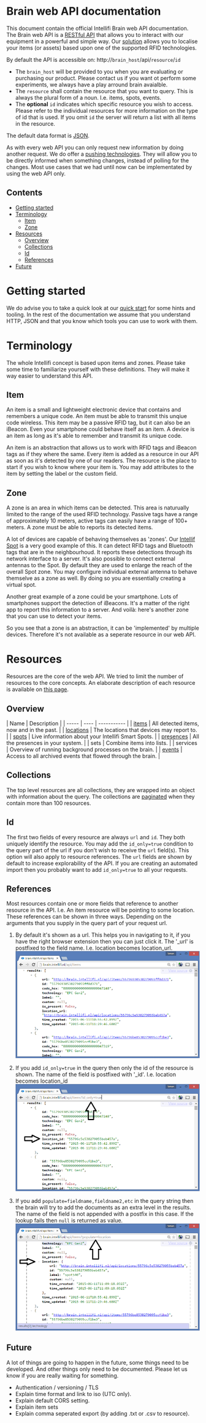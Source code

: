 Brain web API documentation
===========================

This document contain the official Intellifi Brain web API documentation. The Brain web API is a [RESTful API](https://en.wikipedia.org/wiki/Representational_state_transfer) that allows you to interact with our equipment in a powerful and simple way. Our [solution](http://intellifi.nl/) allows you to localise your items (or assets) based upon one of the supported RFID technologies.

By default the API is accessible on: http://`brain_host`/api/`resource`/`id`
* The `brain_host` will be provided to you when you are evaluating or purchasing our product. Please contact us if you want ot perform some experiments, we always have a play arround brain avaialble.
* The `resource` shall contain the resource that you want to query. This is always the plural form of a noun. I.e. items, spots, events.
* The **optional** `id` indicates which specific resource you wish to access. Please refer to the individual resources for more information on the type of id that is used. If you omit `id` the server will return a list with all items in the resource.

The default data format is [JSON](https://en.wikipedia.org/wiki/JSON).

As with every web API you can only request new information by doing another request. We do offer a [pushing technologies](https://github.com/intellifi-nl/doc-push). They will allow you to be directly informed when something changes, instead of polling for the changes. Most use cases that we had until now can be implementated by using the web API only.

Contents
--------
* [Getting started](#getting-started)
* [Terminology](#terminology)
  * [Item](#item)
  * [Zone](#zone)
* [Resources](#resources)
  * [Overview](#overview)
  * [Collections](#collections)
  * [Id](#id)    
  * [References](#references)  
* [Future](#future)

Getting started
===============

We do advise you to take a quick look at our [quick start](quick-start.md) for some hints and tooling. In the rest of the documentation we assume that you understand HTTP, JSON and that you know which tools you can use to work with them.

Terminology
===========

The whole Intellifi concept is based upon items and zones. Please take some time to familiarize yourself with these definitions. They will make it way easier to understand this API.

Item
----

An item is a small and lightweight electronic device that contains and remembers a unique code. An item must be able to transmit this unqiue code wireless. This item may be a passive RFID tag, but it can also be an iBeacon. Even your smartphone could behave itself as an item. A device is an item as long as it's able to remember and transmit its unique code.

An item is an abstraction that allows us to work with RFID tags and iBeacon tags as if they where the same. Every item is added as a resource in our API as soon as it's detected by one of our readers. The resource is the place to start if you wish to know where your item is. You may add attributes to the item by setting the label or the custom field.

Zone
----

A zone is an area in which items can be detected. This area is naturually limited to the range of the used RFID technology. Passive tags have a range of approximately 10 meters, active tags can easily have a range of 100+ meters. A zone must be able to reports its detected items.

A lot of devices are capable of behaving themselves as 'zones'. Our [Intellif Spot](http://intellifi.nl/home/products/) is a very good example of this. It can detect RFID tags and Bluetooth tags that are in the neighbourhoud. It reports these detections through its network interface to a server. It's also possible to connect external antennas to the Spot. By default they are used to enlarge the reach of the overall Spot zone. You may configure individual external antenna to behave themselve as a zone as well. By doing so you are essentially creating a virtual spot. 

Another great example of a zone could be your smartphone. Lots of smartphones support the detection of iBeacons. It's a matter of the right app to report this information to a server. And voilà: here's another zone that you can use to detect your items.

So you see that a zone is an abstraction, it can be 'implemented' by multiple devices. Therefore it's not available as a seperate resource in our web API.

Resources
=========

Resources are the core of the web API. We tried to limit the number of resources to the core concepts. An elaborate description of each resource is available on [this page](resources.md).

Overview
--------

| Name | Description | 
| ----- | ---- | ----------- |
| [items](resources.md#items) | All detected items, now and in the past. |
| [locations](resources.md#locations) | The locations that devices may report to. |
| [spots](resources.md#spots) | Live information about your Intellifi Smart Spots. |
| [presences](resources.md#presences) | All the presences in your system. |
| sets | Combine items into lists. |
| services | Overview of running background processes on the brain. |
| [events](resources.md#events) | Access to all archived events that flowed through the brain. |


Collections
-----------

The top level resources are all collections, they are wrapped into an object with information about the query. The collections are [paginated](pagination.md) when they contain more than 100 resources.

Id
--

The first two fields of every resource are always `url` and `id`. They both uniquely identify the resource. You may add the `id_only=true` condition to the query part of the url if you don't wish to receive the `url` field(s). This option will also apply to resource references. The `url` fields are shown by default to increase explorability of the API. If you are creating an automated import then you probably want to add `id_only=true` to all your requests.

References
----------

Most resources contain one or more fields that reference to another resource in the API. I.e. An item resource will be pointing to some location. These references can be shown in three ways. Depending on the arguments that you supply in the query part of your request url.

1. By default it's shown as a url. This helps you in navigating to it, if you have the right browser extension then you can just click it. The '_url' is postfixed to the field name. I.e. location becomes location_url.
![](https://raw.githubusercontent.com/intellifi-nl/doc-webapi/master/explore.png)

2. If you add `id_only=true` in the query then only the id of the resource is shown. The name of the field is postfixed with '_id'. I.e. location becomes location_id
![](https://raw.githubusercontent.com/intellifi-nl/doc-webapi/master/explore_idonly.png)

3. If you add `populate=fieldname,fieldname2,etc` in the query string then the brain will try to add the documents as an extra level in the results. The name of the field is not appended with a postfix in this case. If the lookup fails then `null` is returned as value.
![](https://raw.githubusercontent.com/intellifi-nl/doc-webapi/master/explore_populate.png)

Future
------

A lot of things are going to happen in the future, some things need to be developed. And other things only need to be documented. Please let us know if you are really waiting for something.
* Authentication / versioning / TLS
* Explain time format and link to iso (UTC only).
* Explain default CORS setting.
* Explain item sets
* Explain comma seperated export (by adding .txt or .csv to resource).
